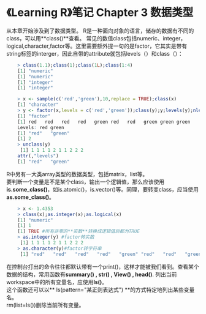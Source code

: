 # 《Learning R》笔记 Chapter 3 数据类型

从本章开始涉及到了数据类型。
R是一种面向对象的语言，储存的数据有不同的class，可以用**class()**查看。
常见的数值class包括numeric、integer，logical,character,factor等。这里需要额外提一句的是factor，它其实是带有string标签的interger，因此自带的attribute就包括levels（）和class（）：
```r
    > class(1.1);class(1);class(1L);class(1:4)
    [1] "numeric"
    [1] "numeric"
    [1] "integer"
    [1] "integer"

    > x <- sample(c('red','green'),10,replace = TRUE);class(x)
    [1] "character"
    > y <- factor(x,levels = c('red','green'));class(y);y;levels(y);nlevels(y)
    [1] "factor"
    [1] red   red   red   red   green red   red   green green green
    Levels: red green
    [1] "red"   "green"
    [1] 2
    > unclass(y)
     [1] 1 1 1 1 2 1 1 2 2 2
    attr(,"levels")
    [1] "red"   "green"
```
R中另有一大类array类型的数据类型，包括matrix，list等。  
要判断一个变量是不是某个class，输出一个逻辑值，那么应该使用**is.some_class()**，如is.atomic()，is.vector()等。同理，要转变class，应当使用**as.some_class()**。
```r
    > x <- 1.4353
    > class(x);as.integer(x);as.logical(x)
    [1] "numeric"
    [1] 1
    [1] TRUE #所有非零的**实数**转换成逻辑值后都为TRUE
    > as.integer(y) #factor转实数
     [1] 1 1 1 1 2 1 1 2 2 2
    > as.character(y)#factor转字符串
     [1] "red"   "red"   "red"   "red"   "green" "red"   "red"   "green" "green" "green"
```

在控制台打出的命令往往都默认带有一个print()，这样才能被我们看到。查看某个数据的结构，常用函数有**summary() , str() , View() , head()**.
列出当前workspace中的所有变量名，应使用**ls()**。  
这个函数还可以以** ls(pattern="某正则表达式") **的方式特定地列出某些变量名。  
rm(list=ls())删除当前所有变量。

